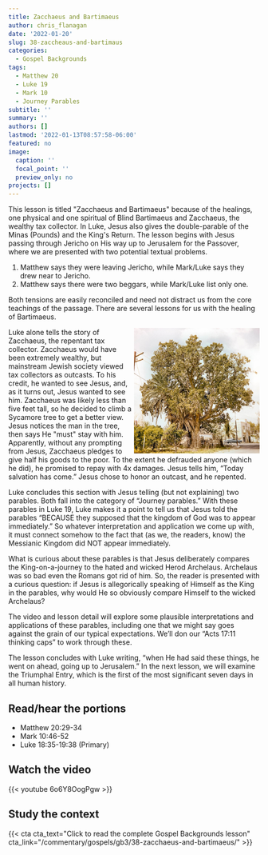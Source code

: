```yaml
---
title: Zacchaeus and Bartimaeus
author: chris_flanagan
date: '2022-01-20'
slug: 38-zaccheaus-and-bartimaus
categories:
  - Gospel Backgrounds
tags:
  - Matthew 20
  - Luke 19
  - Mark 10
  - Journey Parables
subtitle: ''
summary: ''
authors: []
lastmod: '2022-01-13T08:57:58-06:00'
featured: no
image:
  caption: ''
  focal_point: ''
  preview_only: no
projects: []
---
```






This lesson is titled "Zacchaeus and Bartimaeus" because of the healings, one physical and one spiritual of Blind Bartimaeus and Zacchaeus, the wealthy tax collector. In Luke, Jesus also gives the double-parable of the Minas (Pounds) and the King's Return. The lesson begins with Jesus passing through Jericho on His way up to Jerusalem for the Passover, where we are presented with two potential textual problems.

1. Matthew says they were leaving Jericho, while Mark/Luke says they drew near to Jericho.
2. Matthew says there were two beggars, while Mark/Luke list only one.

Both tensions are easily reconciled and need not distract us from the core teachings of the passage.  There are several lessons for us with the healing of Bartimaeus.

<img src="images/ad09ca3fccdb82076f4cf3d075fcbe64.jpeg" alt="Sycamore tree in Jericho" width="50%" style="float:right" /> 

Luke alone tells the story of Zacchaeus, the repentant tax collector.  Zacchaeus would have been extremely wealthy, but mainstream Jewish society viewed tax collectors as outcasts.  To his credit, he wanted to see Jesus, and, as it turns out, Jesus wanted to see him. Zacchaeus was likely less than five feet tall, so he decided to climb a Sycamore tree to get a better view. Jesus notices the man in the tree, then says He "must" stay with him.  Apparently, without any prompting from Jesus, Zacchaeus pledges to give half his goods to the poor. To the extent he defrauded anyone (which he did), he promised to repay with 4x damages.  Jesus tells him, “Today salvation has come.” Jesus chose to honor an outcast, and he repented.

Luke concludes this section with Jesus telling (but not explaining) two parables. Both fall into the category of “Journey parables.” With these parables in Luke 19, Luke makes it a point to tell us that Jesus told the parables “BECAUSE they supposed that the kingdom of God was to appear immediately.” So whatever interpretation and application we come up with, it must connect somehow to the fact that (as we, the readers, know) the Messianic Kingdom did NOT appear immediately.

What is curious about these parables is that Jesus deliberately compares the King-on-a-journey to the hated and wicked Herod Archelaus. Archelaus was so bad even the Romans got rid of him.  So, the reader is presented with a curious question: if Jesus is allegorically speaking of Himself as the King in the parables, why would He so obviously compare Himself to the wicked Archelaus?

The video and lesson detail will explore some plausible interpretations and applications of these parables, including one that we might say goes against the grain of our typical expectations. We’ll don our “Acts 17:11 thinking caps” to work through these.

The lesson concludes with Luke writing, “when He had said these things, he went on ahead, going up to Jerusalem.” In the next lesson, we will examine the Triumphal Entry, which is the first of the most significant seven days in all human history.



## Read/hear the portions

<script type="text/javascript">
  window.ESV_CROSSREF_OPTIONS = {
    body_background_color: 'D7E5F0', header_font_size: 10, body_font_size: 14, footer_font_size: 8, body_font_family: 'Times' };</script>
<script src="https://static.esvmedia.org/crossref/crossref.min.js" type="text/javascript"></script> 

* Matthew 20:29-34
* Mark 10:46-52
* Luke 18:35-19:38 (Primary)


## Watch the video

{{< youtube 6o6Y8OogPgw >}}

## Study the context

{{< cta cta_text="Click to read the complete Gospel Backgrounds lesson" cta_link="/commentary/gospels/gb3/38-zacchaeus-and-bartimaeus/" >}}
